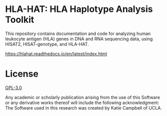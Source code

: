 # HLA-HAT: HLA Haplotype Analysis Toolkit

This repository contains documentation and code for analyzing human leukocyte antigen (HLA) genes in DNA and RNA sequencing data, using HISAT2, HISAT-genotype, and HLA-HAT. 

https://hlahat.readthedocs.io/en/latest/index.html

# License
[GPL-3.0](https://github.com/kcampbel/hlahat/blob/main/LICENSE)

Any academic or scholarly publication arising from the use of this Software or any derivative works thereof will include the following acknowledgment: The Software used in this research was created by Katie Campbell of UCLA.

